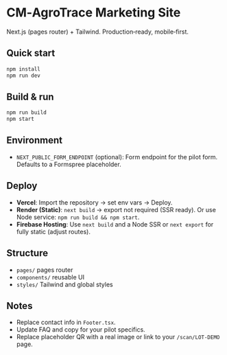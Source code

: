 # CM‑AgroTrace Marketing Site

Next.js (pages router) + Tailwind. Production‑ready, mobile‑first.

## Quick start
```bash
npm install
npm run dev
```

## Build & run
```bash
npm run build
npm start
```

## Environment
- `NEXT_PUBLIC_FORM_ENDPOINT` (optional): Form endpoint for the pilot form. Defaults to a Formspree placeholder.

## Deploy
- **Vercel**: Import the repository → set env vars → Deploy.
- **Render (Static)**: `next build` → export not required (SSR ready). Or use Node service: `npm run build && npm start`.
- **Firebase Hosting**: Use `next build` and a Node SSR or `next export` for fully static (adjust routes).

## Structure
- `pages/` pages router
- `components/` reusable UI
- `styles/` Tailwind and global styles

## Notes
- Replace contact info in `Footer.tsx`.
- Update FAQ and copy for your pilot specifics.
- Replace placeholder QR with a real image or link to your `/scan/LOT‑DEMO` page.
